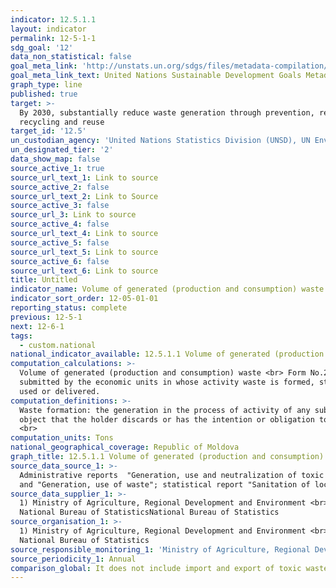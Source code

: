 ```yaml
---
indicator: 12.5.1.1
layout: indicator
permalink: 12-5-1-1
sdg_goal: '12'
data_non_statistical: false
goal_meta_link: 'http://unstats.un.org/sdgs/files/metadata-compilation/Metadata-Goal-12.pdf'
goal_meta_link_text: United Nations Sustainable Development Goals Metadata (pdf 782kB)
graph_type: line
published: true
target: >-
  By 2030, substantially reduce waste generation through prevention, reduction,
  recycling and reuse
target_id: '12.5'
un_custodian_agency: 'United Nations Statistics Division (UNSD), UN Environment (UNEP)'
un_designated_tier: '2'
data_show_map: false
source_active_1: true
source_url_text_1: Link to source
source_active_2: false
source_url_text_2: Link to Source
source_active_3: false
source_url_3: Link to source
source_active_4: false
source_url_text_4: Link to source
source_active_5: false
source_url_text_5: Link to source
source_active_6: false
source_url_text_6: Link to source
title: Untitled
indicator_name: Volume of generated (production and consumption) waste per person
indicator_sort_order: 12-05-01-01
reporting_status: complete
previous: 12-5-1
next: 12-6-1
tags:
  - custom.national
national_indicator_available: 12.5.1.1 Volume of generated (production and consumption) waste per person
computation_calculations: >-
  Volume of generated (production and consumption) waste <br> Form No.2-waste is
  submitted by the economic units in whose activity waste is formed, stored,
  used or delivered.
computation_definitions: >-
  Waste formation: the generation in the process of activity of any substance or
  object that the holder discards or has the intention or obligation to discard.
  <br>
computation_units: Tons
national_geographical_coverage: Republic of Moldova
graph_title: 12.5.1.1 Volume of generated (production and consumption) waste per person
source_data_source_1: >-
  Administrative reports  "Generation, use and neutralization of toxic waste"
  and "Generation, use of waste"; statistical report "Sanitation of localities"
source_data_supplier_1: >-
  1) Ministry of Agriculture, Regional Development and Environment <br>, 2)
  National Bureau of StatisticsNational Bureau of Statistics
source_organisation_1: >-
  1) Ministry of Agriculture, Regional Development and Environment <br>, 2)
  National Bureau of Statistics
source_responsible_monitoring_1: 'Ministry of Agriculture, Regional Development and Environment'
source_periodicity_1: Annual
comparison_global: It does not include import and export of toxic waste.
---
```

